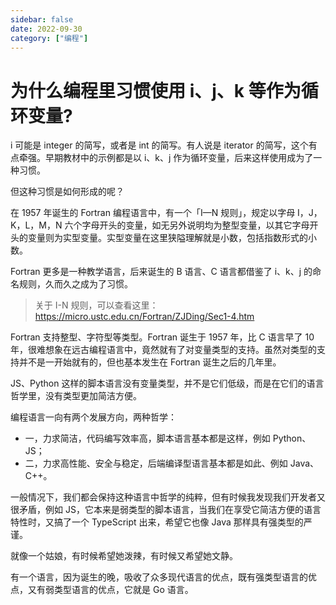 ```yaml
---
sidebar: false
date: 2022-09-30
category: ["编程"] 
---
```


# 为什么编程里习惯使用 i、j、k 等作为循环变量?

i 可能是 integer 的简写，或者是 int 的简写。有人说是 iterator 的简写，这个有点牵强。早期教材中的示例都是以 i、k、j 作为循环变量，后来这样使用成为了一种习惯。

<!-- more -->

但这种习惯是如何形成的呢？

在 1957 年诞生的 Fortran 编程语言中，有一个「I—N 规则」，规定以字母 I，J，K，L，M，N 六个字母开头的变量，如无另外说明均为整型变量，以其它字母开头的变量则为实型变量。实型变量在这里狭隘理解就是小数，包括指数形式的小数。

Fortran 更多是一种教学语言，后来诞生的 B 语言、C 语言都借鉴了 i、k、j 的命名规则，久而久之成为了习惯。

> 关于 I-N 规则，可以查看这里：https://micro.ustc.edu.cn/Fortran/ZJDing/Sec1-4.htm

Fortran 支持整型、字符型等类型。Fortran 诞生于 1957 年，比 C 语言早了 10 年，很难想象在远古编程语言中，竟然就有了对变量类型的支持。虽然对类型的支持并不是一开始就有的，但也基本发生在 Fortran 诞生之后的几年里。

JS、Python 这样的脚本语言没有变量类型，并不是它们低级，而是在它们的语言哲学里，没有类型更加简洁方便。

编程语言一向有两个发展方向，两种哲学：

- 一，力求简洁，代码编写效率高，脚本语言基本都是这样，例如 Python、JS；
- 二，力求高性能、安全与稳定，后端编译型语言基本都是如此、例如 Java、C++。

一般情况下，我们都会保持这种语言中哲学的纯粹，但有时候我发现我们开发者又很矛盾，例如 JS，它本来是弱类型的脚本语言，当我们在享受它简洁方便的语言特性时，又搞了一个 TypeScript 出来，希望它也像 Java 那样具有强类型的严谨。

就像一个姑娘，有时候希望她泼辣，有时候又希望她文静。

有一个语言，因为诞生的晚，吸收了众多现代语言的优点，既有强类型语言的优点，又有弱类型语言的优点，它就是 Go 语言。
